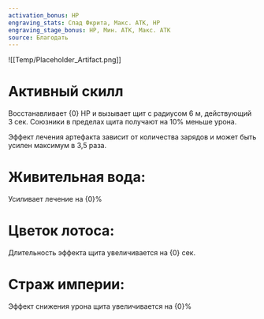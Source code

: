 ```yaml
---
activation_bonus: HP
engraving_stats: Спад Фкрита, Макс. АТК, HP
engraving_stage_bonus: HP, Мин. АТК, Макс. АТК
source: Благодать
---
```

![[Temp/Placeholder_Artifact.png]]
# Активный скилл
Восстанавливает {0} HP и вызывает щит с радиусом 6 м, действующий 3 сек. Союзники в пределах щита получают на 10% меньше урона.

Эффект лечения артефакта зависит от количества зарядов и может быть усилен максимум в 3,5 раза.

# Живительная вода: 
Усиливает лечение на {0}%
# Цветок лотоса: 
Длительность эффекта щита увеличивается на {0} сек.
# Страж империи: 
Эффект снижения урона щита увеличивается на {0}%
